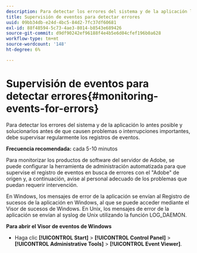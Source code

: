 ```yaml
---
description: Para detectar los errores del sistema y de la aplicación lo antes posible y solucionarlos antes de que causen problemas o interrupciones importantes, debe supervisar regularmente los registros de eventos.
title: Supervisión de eventos para detectar errores
uuid: 09bb34db-e24d-4bc5-84d2-7fc37df60681
exl-id: 88f48594-5c73-4ae3-8014-b8543e689426
source-git-commit: d9df90242ef96188f4e4b5e6d04cfef196b0a628
workflow-type: tm+mt
source-wordcount: '148'
ht-degree: 6%

---
```


# Supervisión de eventos para detectar errores{#monitoring-events-for-errors}

Para detectar los errores del sistema y de la aplicación lo antes posible y solucionarlos antes de que causen problemas o interrupciones importantes, debe supervisar regularmente los registros de eventos.

**Frecuencia recomendada:** cada 5-10 minutos

Para monitorizar los productos de software del servidor de Adobe, se puede configurar la herramienta de administración automatizada para que supervise el registro de eventos en busca de errores con el &quot;Adobe&quot; de origen y, a continuación, avise al personal adecuado de los problemas que puedan requerir intervención.

En Windows, los mensajes de error de la aplicación se envían al Registro de sucesos de la aplicación en Windows, al que se puede acceder mediante el Visor de sucesos de Windows. En Unix, los mensajes de error de la aplicación se envían al syslog de Unix utilizando la función LOG_DAEMON.

**Para abrir el Visor de eventos de Windows**

* Haga clic **[!UICONTROL Start]** > **[!UICONTROL Control Panel]** > **[!UICONTROL Administrative Tools]** > **[!UICONTROL Event Viewer]**.

